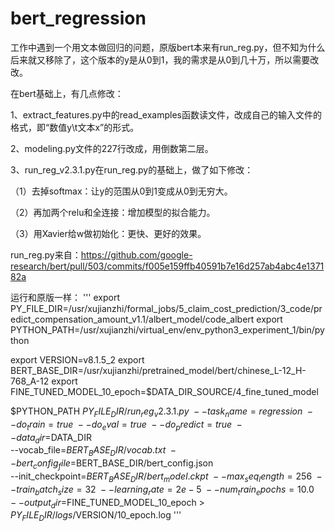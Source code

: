 # bert_regression

工作中遇到一个用文本做回归的问题，原版bert本来有run_reg.py，但不知为什么后来就又移除了，这个版本的y是从0到1，我的需求是从0到几十万，所以需要改改。

在bert基础上，有几点修改：

1、extract_features.py中的read_examples函数读文件，改成自己的输入文件的格式，即“数值y\t文本x”的形式。

2、modeling.py文件的227行改成，用倒数第二层。

3、run_reg_v2.3.1.py在run_reg.py的基础上，做了如下修改：

   （1）去掉softmax：让y的范围从0到1变成从0到无穷大。
    
   （2）再加两个relu和全连接：增加模型的拟合能力。
    
   （3）用Xavier给w做初始化：更快、更好的效果。
    
run_reg.py来自：https://github.com/google-research/bert/pull/503/commits/f005e159ffb40591b7e16d257ab4abc4e137182a

运行和原版一样：
'''
export PY_FILE_DIR=/usr/xujianzhi/formal_jobs/5_claim_cost_prediction/3_code/predict_compensation_amount_v1.1/albert_model/code_albert
export PYTHON_PATH=/usr/xujianzhi/virtual_env/env_python3_experiment_1/bin/python

export VERSION=v8.1.5_2
export BERT_BASE_DIR=/usr/xujianzhi/pretrained_model/bert/chinese_L-12_H-768_A-12
export FINE_TUNED_MODEL_10_epoch=$DATA_DIR_SOURCE/4_fine_tuned_model

$PYTHON_PATH $PY_FILE_DIR/run_reg_v2.3.1.py \
  --task_name=regression \
  --do_train=true \
  --do_eval=true \
  --do_predict=true \
  --data_dir=$DATA_DIR \
  --vocab_file=$BERT_BASE_DIR/vocab.txt \
  --bert_config_file=$BERT_BASE_DIR/bert_config.json \
  --init_checkpoint=$BERT_BASE_DIR/bert_model.ckpt \
  --max_seq_length=256 \
  --train_batch_size=32 \
  --learning_rate=2e-5 \
  --num_train_epochs=10.0 \
  --output_dir=$FINE_TUNED_MODEL_10_epoch > $PY_FILE_DIR/logs/$VERSION/10_epoch.log
'''
